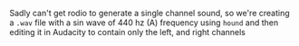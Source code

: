 Sadly can't get rodio to generate a single channel sound, so we're creating a `.wav` file with a sin wave of 440 hz (A) frequency using `hound` and then editing it in Audacity to contain only the left, and right channels